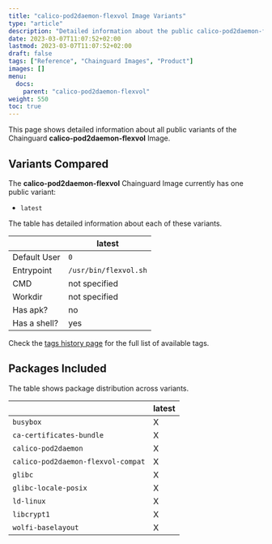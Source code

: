 ```yaml
---
title: "calico-pod2daemon-flexvol Image Variants"
type: "article"
description: "Detailed information about the public calico-pod2daemon-flexvol Chainguard Image variants"
date: 2023-03-07T11:07:52+02:00
lastmod: 2023-03-07T11:07:52+02:00
draft: false
tags: ["Reference", "Chainguard Images", "Product"]
images: []
menu:
  docs:
    parent: "calico-pod2daemon-flexvol"
weight: 550
toc: true
---
```


This page shows detailed information about all public variants of the Chainguard **calico-pod2daemon-flexvol** Image.

## Variants Compared
The **calico-pod2daemon-flexvol** Chainguard Image currently has one public variant: 

- `latest`

The table has detailed information about each of these variants.

|              | latest                |
|--------------|-----------------------|
| Default User | `0`                   |
| Entrypoint   | `/usr/bin/flexvol.sh` |
| CMD          | not specified         |
| Workdir      | not specified         |
| Has apk?     | no                    |
| Has a shell? | yes                   |

Check the [tags history page](/chainguard/chainguard-images/reference/calico-pod2daemon-flexvol/tags_history/) for the full list of available tags.

## Packages Included
The table shows package distribution across variants.

|                                    | latest |
|------------------------------------|--------|
| `busybox`                          | X      |
| `ca-certificates-bundle`           | X      |
| `calico-pod2daemon`                | X      |
| `calico-pod2daemon-flexvol-compat` | X      |
| `glibc`                            | X      |
| `glibc-locale-posix`               | X      |
| `ld-linux`                         | X      |
| `libcrypt1`                        | X      |
| `wolfi-baselayout`                 | X      |
